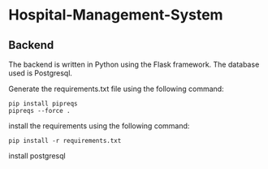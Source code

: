 # Hospital-Management-System
## Backend
The backend is written in Python using the Flask framework. The database used is Postgresql.

Generate the requirements.txt file using the following command:
```
pip install pipreqs
pipreqs --force .

```
install the requirements using the following command:
```
pip install -r requirements.txt

```
install postgresql
